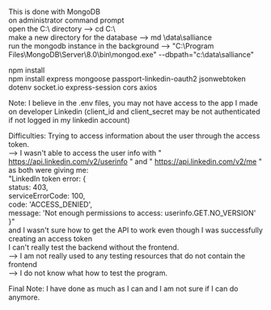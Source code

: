 

This is done with MongoDB <br/>
on administrator command prompt <br/>
open the C:\ directory --> cd C:\ <br/>
make a new directory for the database --> md \data\salliance <br/>
run the mongodb instance in the background --> "C:\Program Files\MongoDB\Server\8.0\bin\mongod.exe" --dbpath="c:\data\salliance" <br/>

npm install <br/>
npm install express mongoose passport-linkedin-oauth2 jsonwebtoken dotenv socket.io express-session cors axios<br/>

Note: 
I believe in the .env files, you may not have access to the app I made on developer Linkedin (client_id and client_secret may be not authenticated if not logged in my linkedin account)

Difficulties:
Trying to access information about the user through the access token. <br/> 
--> I wasn't able to access the user info with " https://api.linkedin.com/v2/userinfo " and " https://api.linkedin.com/v2/me " as both were giving me: <br/>
"LinkedIn token error: { <br/>
  status: 403, <br/>
  serviceErrorCode: 100, <br/>
  code: 'ACCESS_DENIED', <br/>
  message: 'Not enough permissions to access: userinfo.GET.NO_VERSION' <br/>
}" <br/>
and I wasn't sure how to get the API to work even though I was successfully creating an access token <br/>
I can't really test the backend without the frontend. <br/>
--> I am not really used to any testing resources that do not contain the frontend <br/>
--> I do not know what how to test the program. <br/>

Final Note:
I have done as much as I can and I am not sure if I can do anymore. 


